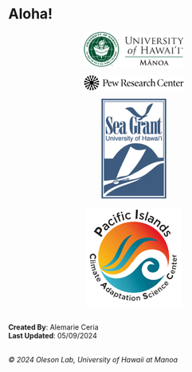 # Aloha!


<center>
<img src="www/logos/uhm-logo.png" alt="" align="center" width="200">
<br><br>
<img src="www/logos/pew-research-center-logo.png" alt="" align="center" width="200">
<br><br>
<img src="www/logos/sea-grant-logo.png" alt="" align="center" height="200">
<br><br>
<img src="www/logos/pi-casc-logo.png" alt="" align="center" height="200">
<br><br>
</center>

**Created By**: Alemarie Ceria <br> **Last Updated**: 05/09/2024
<br><br>

*© 2024 Oleson Lab, University of Hawaii at Manoa*
